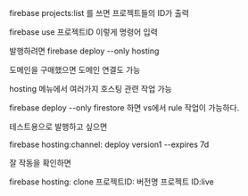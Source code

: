 firebase projects:list 를 쓰면 프로젝트들의 ID가 출력

firebase use 프로젝트ID 이렇게 명령어 입력

발행하려면 
firebase deploy --only hosting

도메인을 구매했으면 도메인 연결도 가능

hosting 메뉴에서 여러가지 호스팅 관련 작업 가능

firebase deploy --only firestore 하면 vs에서 rule 작업이 가능하다.

테스트용으로 발행하고 싶으면 

firebase hosting:channel: deploy version1 --expires 7d

잘 작동을 확인하면 

firebase hosting: clone 프로젝트ID: 버전명 프로젝트 ID:live